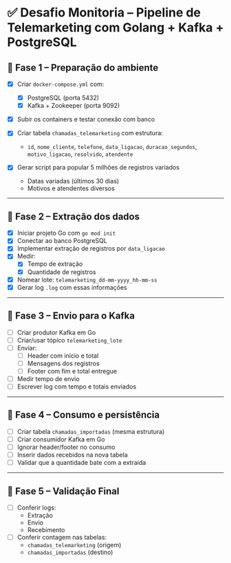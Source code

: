 # ✅ Desafio Monitoria – Pipeline de Telemarketing com Golang + Kafka + PostgreSQL

## 🔹 Fase 1 – Preparação do ambiente

- [x] Criar `docker-compose.yml` com:
  - [x] PostgreSQL (porta 5432)
  - [x] Kafka + Zookeeper (porta 9092)
- [x] Subir os containers e testar conexão com banco

- [x] Criar tabela `chamadas_telemarketing` com estrutura:
  - `id`, `nome_cliente`, `telefone`, `data_ligacao`, `duracao_segundos`, `motivo_ligacao`, `resolvido`, `atendente`

- [x] Gerar script para popular 5 milhões de registros variados
  - Datas variadas (últimos 30 dias)
  - Motivos e atendentes diversos

---

## 🔹 Fase 2 – Extração dos dados

- [x] Iniciar projeto Go com `go mod init`
- [x] Conectar ao banco PostgreSQL
- [x] Implementar extração de registros por `data_ligacao`
- [x] Medir:
  - [x] Tempo de extração
  - [x] Quantidade de registros
- [x] Nomear lote: `telemarketing_dd-mm-yyyy_hh-mm-ss`
- [x] Gerar log `.log` com essas informações

---

## 🔹 Fase 3 – Envio para o Kafka

- [ ] Criar produtor Kafka em Go
- [ ] Criar/usar tópico `telemarketing_lote`
- [ ] Enviar:
  - [ ] Header com início e total
  - [ ] Mensagens dos registros
  - [ ] Footer com fim e total entregue
- [ ] Medir tempo de envio
- [ ] Escrever log com tempo e totais enviados

---

## 🔹 Fase 4 – Consumo e persistência

- [ ] Criar tabela `chamadas_importadas` (mesma estrutura)
- [ ] Criar consumidor Kafka em Go
- [ ] Ignorar header/footer no consumo
- [ ] Inserir dados recebidos na nova tabela
- [ ] Validar que a quantidade bate com a extraída

---

## 🔹 Fase 5 – Validação Final

- [ ] Conferir logs:
  - Extração
  - Envio
  - Recebimento
- [ ] Conferir contagem nas tabelas:
  - `chamadas_telemarketing` (origem)
  - `chamadas_importadas` (destino)
